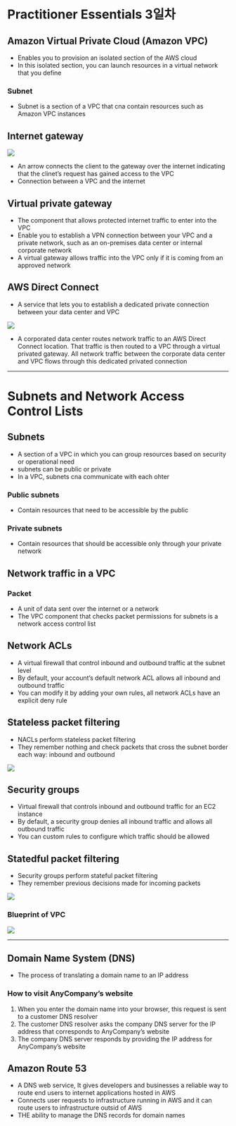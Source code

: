 # Practitioner Essentials 3일차

## Amazon Virtual Private Cloud (Amazon VPC)

- Enables you to provision an isolated section of the AWS cloud
- In this isolated section, you can launch resources in a virtual network that you define

### Subnet

- Subnet is a section of a VPC that cna contain resources such as Amazon VPC instances

## Internet gateway

![](https://explore.skillbuilder.aws/files/a/w/aws_prod1_docebosaas_com/1746280800/3OMkf4QRmRF9VP8-PVX09Q/tincan/fe470bc5add63f94f005d3da17a6db8131e78b9e/assets/CPE%20Digital%20-%20Module%204%20-%20Internet%20Gateway.png)

- An arrow connects the client to the gateway over the internet indicating that the clinet’s request has gained access to the VPC
- Connection between a VPC and the internet

## Virtual private gateway

- The component that allows protected internet traffic to enter into the VPC
- Enable you to establish a VPN connection between your VPC and a private network, such as an on-premises data center or internal corporate network
- A virtual gateway allows traffic into the VPC only if it is coming from an approved network

## AWS Direct Connect

- A service that lets you to establish a dedicated private connection between your data center and VPC

![](https://explore.skillbuilder.aws/files/a/w/aws_prod1_docebosaas_com/1746280800/3OMkf4QRmRF9VP8-PVX09Q/tincan/fe470bc5add63f94f005d3da17a6db8131e78b9e/assets/CPE%20Digital%20-%20Module%204%20-%20AWS%20Direct%20Connect.png)

- A corporated data center routes network traffic to an AWS Direct Connect location. That traffic is then routed to a VPC through a virtual privated gateway. All network traffic between the corporate data center and VPC flows through this dedicated privated connection

---

# Subnets and Network Access Control Lists

## Subnets

- A section of a VPC in which you can group resources based on security or operational need
- subnets can be public or private
- In a VPC, subnets cna communicate with each ohter

### Public subnets

- Contain resources that need to be accessible by the public

### Private subnets

- Contain resources that should be accessible only through your private network

## Network traffic in a VPC

### Packet

- A unit of data sent over the internet or a network
- The VPC component that checks packet permissions for subnets is a network access control list

## Network ACLs

- A virtual firewall that control inbound and outbound traffic at the subnet level
- By default, your account’s default network ACL allows all inbound and outbound traffic
- You can modify it by adding your own rules, all network ACLs have an explicit deny rule

## Stateless packet filtering

- NACLs perform stateless packet filtering
- They remember nothing and check packets that cross the subnet border each way: inbound and outbound

![](https://explore.skillbuilder.aws/files/a/w/aws_prod1_docebosaas_com/1746280800/3OMkf4QRmRF9VP8-PVX09Q/tincan/fe470bc5add63f94f005d3da17a6db8131e78b9e/assets/CPE%20Digital%20-%20Module%204%20-%20Network%20ACL%202.png)

## Security groups

- Virtual firewall that controls inbound and outbound traffic for an EC2 instance
- By default, a security group denies all inbound traffic and allows all outbound traffic
- You can custom rules to configure which traffic should be allowed

## Statedful packet filtering

- Security groups perform stateful packet filtering
- They remember previous decisions made for incoming packets

![](https://explore.skillbuilder.aws/files/a/w/aws_prod1_docebosaas_com/1746280800/3OMkf4QRmRF9VP8-PVX09Q/tincan/fe470bc5add63f94f005d3da17a6db8131e78b9e/assets/CPE%20Digital%20-%20Module%204%20-%20Security%20group%202.png)

### Blueprint of VPC

![](https://explore.skillbuilder.aws/files/a/w/aws_prod1_docebosaas_com/1746280800/3OMkf4QRmRF9VP8-PVX09Q/tincan/fe470bc5add63f94f005d3da17a6db8131e78b9e/assets/CPE%20Digital%20-%20Module%204%20-%20Network%20traffic%20in%20a%20VPC.png)

---

## Domain Name System (DNS)

- The process of translating a domain name to an IP address

### How to visit AnyCompany’s website

1. When you enter the domain name into your browser, this request is sent to a customer DNS resolver
2. The customer DNS resolver asks the company DNS server for the IP address that corresponds to AnyCompany’s website
3. The company DNS server responds by providing the IP address for AnyCompany’s website 

## Amazon Route 53

- A DNS web service, It gives developers and businesses a reliable way to route end users to internet applications hosted in AWS
- Connects user requests to infrastructure running in AWS and it can route users to infrastructure outsid of AWS
- THE ability to manage the DNS records for domain names
